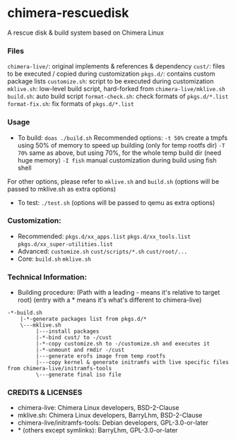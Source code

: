 # chimera-rescuedisk
A rescue disk & build system based on Chimera Linux

### Files
`chimera-live/`: original implements & references & dependency
`cust/`: files to be executed / copied during customization
`pkgs.d/`: contains custom package lists
`customize.sh`: script to be executed during customization
`mklive.sh`: low-level build script, hard-forked from `chimera-live/mklive.sh`
`build.sh`: auto build script
`format-check.sh`: check formats of `pkgs.d/*.list`
`format-fix.sh`: fix formats of `pkgs.d/*.list`

### Usage
- To build:
`doas ./build.sh`
Recommended options:
   `-t 50%`   create a tmpfs using 50% of memory to speed up building (only for temp rootfs dir)
   `-T 70%`   same as above, but using 70%, for the whole temp build dir (need huge memory)
   `-I fish`  manual customization during build using fish shell

For other options, please refer to `mklive.sh` and `build.sh`
   (options will be passed to mklive.sh as extra options)

- To test:
`./test.sh` (options will be passed to qemu as extra options)

### Customization:
- Recommended: `pkgs.d/xx_apps.list` `pkgs.d/xx_tools.list` `pkgs.d/xx_super-utilities.list`
- Advanced: `customize.sh` `cust/scripts/*.sh` `cust/root/...`
- Core: `build.sh` `mklive.sh`

### Technical Information:
- Building procedure:
(Path with a leading - means it's relative to target root)
(entry with a * means it's what's different to chimera-live)
```
-*-build.sh
    |-*-generate packages list from pkgs.d/*
    \---mklive.sh
         |---install packages
         |-*-bind cust/ to -/cust
         |-*-copy customize.sh to -/customize.sh and executes it
         |-*-unmount and rmdir -/cust
         |---generate erofs image from temp rootfs
         |---copy kernel & generate initramfs with live specific files from chimera-live/initramfs-tools
         \---generate final iso file
```

### CREDITS & LICENSES
- chimera-live: Chimera Linux developers, BSD-2-Clause
- mklive.sh: Chimera Linux developers, BarryLhm, BSD-2-Clause
- chimera-live/initramfs-tools: Debian developers, GPL-3.0-or-later
- \* (others except symlinks): BarryLhm, GPL-3.0-or-later
